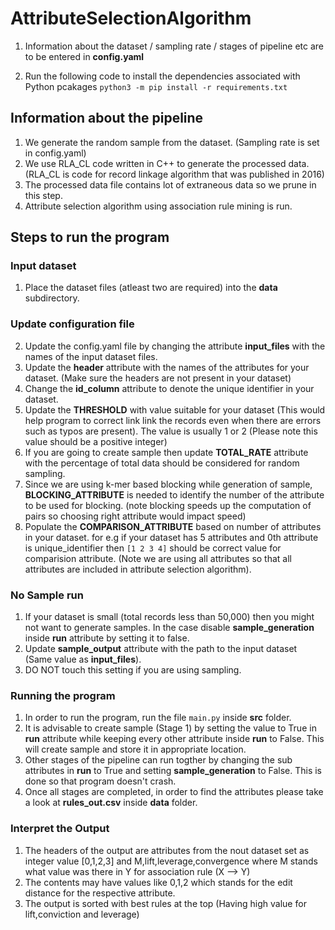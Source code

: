 # AttributeSelectionAlgorithm
1. Information about the dataset / sampling rate / stages of pipeline etc are to be entered in **config.yaml**

2. Run the following code to install the dependencies associated with Python pcakages
  `python3 -m pip install -r requirements.txt`

## Information about the pipeline
1. We generate the random sample from the dataset. (Sampling rate is set in config.yaml)
2. We use RLA_CL code written in C++ to generate the processed data. (RLA_CL is code for record linkage algorithm that was published in 2016)
3. The processed data file contains lot of extraneous data so we prune in this step.
4. Attribute selection algorithm using association rule mining is run.

## Steps to run the program

### Input dataset
1. Place the dataset files (atleast two are required) into the **data** subdirectory.

### Update configuration file

2. Update the config.yaml file by changing the attribute **input_files** with the names of the input dataset files.
3. Update the **header** attribute  with the names of the attributes for your dataset. (Make sure the headers are not present in your dataset)
4. Change the **id_column** attribute to denote the unique identifier in your dataset.
5. Update the **THRESHOLD** with value suitable for your dataset (This would help program to correct link link the records even when there are errors such as typos are present). The value is usually 1 or 2 (Please note this value should be a positive integer)
6. If you are going to create sample then update **TOTAL_RATE** attribute with the percentage of total data should be considered for random sampling.
7. Since we are using k-mer based blocking while generation of sample, **BLOCKING_ATTRIBUTE** is needed to identify the number of the attribute to be used for blocking. (note blocking speeds up the computation of pairs so choosing right attribute would impact speed)
8. Populate the **COMPARISON_ATTRIBUTE** based on number of attributes in your dataset. for e.g if your dataset has 5 attributes and 0th attribute is unique_identifier then `[1 2 3 4]` should be correct value for comparision attribute. (Note we are using all attributes so that all attributes are included in attribute selection algorithm).

### No Sample run
1. If your dataset is small (total records less than 50,000) then you might not want to generate samples. In the case disable **sample_generation** inside **run** attribute by setting it to false.
2. Update **sample_output** attribute with the path to the input dataset (Same value as **input_files**).
3. DO NOT touch this setting if you are using sampling.

### Running the program
1. In order to run the program, run the file `main.py` inside **src** folder.
2. It is advisable to create sample (Stage 1) by setting the value to True in **run** attribute while keeping every other attribute inside **run** to False. This will create sample and store it in appropriate location.
3. Other stages of the pipeline can run togther by changing the sub attributes in **run** to True and setting **sample_generation** to False. This is done so that program doesn't crash.
4. Once all stages are completed, in order to find the attributes please take a look at **rules_out.csv** inside **data** folder.

### Interpret the Output
1. The headers of the output are attributes from the nout dataset set as integer value [0,1,2,3] and M,lift,leverage,convergence where M stands what value was there in Y for association rule (X --> Y)
2. The contents may have values like 0,1,2 which stands for the edit distance for the respective attribute.
3. The output is sorted with best rules at the top (Having high value for lift,conviction and leverage)
   

